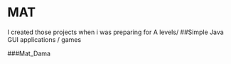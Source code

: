 # MAT
I created those projects when i was preparing for A levels/
##Simple Java GUI applications / games

###Mat_Dama

